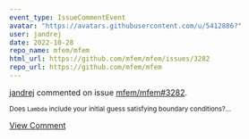 ```yaml
---
event_type: IssueCommentEvent
avatar: "https://avatars.githubusercontent.com/u/5412886?"
user: jandrej
date: 2022-10-28
repo_name: mfem/mfem
html_url: https://github.com/mfem/mfem/issues/3282
repo_url: https://github.com/mfem/mfem
---
```


<a href='https://github.com/jandrej' target='_blank'>jandrej</a> commented on issue <a href='https://github.com/mfem/mfem/issues/3282' target='_blank'>mfem/mfem#3282</a>.

<small>Does `Lambda` include your initial guess satisfying boundary conditions?...</small>

<a href='https://github.com/mfem/mfem/issues/3282' target='_blank'>View Comment</a>